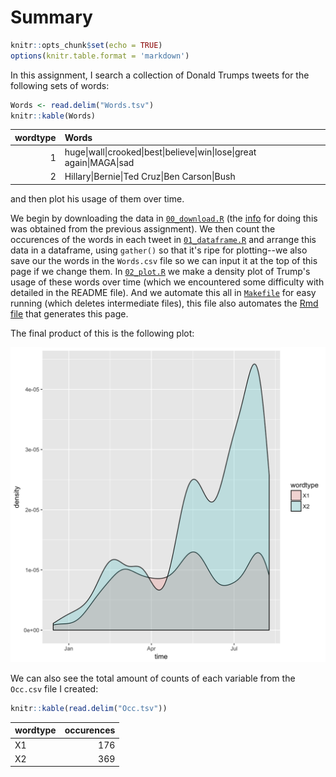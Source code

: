 # Summary


```r
knitr::opts_chunk$set(echo = TRUE)
options(knitr.table.format = 'markdown')
```

In this assignment, I search a collection of Donald Trumps tweets for the following sets of words:


```r
Words <- read.delim("Words.tsv")
knitr::kable(Words)
```



| wordtype|Words                                                                                                     |
|--------:|:---------------------------------------------------------------------------------------------------------|
|        1|huge&#124;wall&#124;crooked&#124;best&#124;believe&#124;win&#124;lose&#124;great again&#124;MAGA&#124;sad |
|        2|Hillary&#124;Bernie&#124;Ted Cruz&#124;Ben Carson&#124;Bush                                               |

and then plot his usage of them over time.

We begin by downloading the data in [`00_download.R`](https://github.com/arsbar24/STAT545-hw-barton-alistair/blob/master/hw07/00_download.R) (the [info](https://jennybc.github.io/purrr-tutorial/ls08_trump-tweets.html) for doing this was obtained from the previous assignment). We then count the occurences of the words in each tweet in [`01_dataframe.R`](https://github.com/arsbar24/STAT545-hw-barton-alistair/blob/master/hw07/01_dataframe.R) and arrange this data in a dataframe, using `gather()` so that it's ripe for plotting--we also save our the words in the `Words.csv` file so we can input it at the top of this page if we change them. In [`02_plot.R`](https://github.com/arsbar24/STAT545-hw-barton-alistair/blob/master/hw07/02_plot.R) we make a density plot of Trump's usage of these words over time (which we encountered some difficulty with detailed in the README file). And we automate this all in [`Makefile`](https://github.com/arsbar24/STAT545-hw-barton-alistair/blob/master/hw07/Makefile) for easy running (which deletes intermediate files), this file also automates the [Rmd file](https://github.com/arsbar24/STAT545-hw-barton-alistair/blob/master/hw07/Summary.Rmd) that generates this page.

The final product of this is the following plot:

![](tweet_freq.png)

We can also see the total amount of counts of each variable from the `Occ.csv` file I created:

```r
knitr::kable(read.delim("Occ.tsv"))
```



|wordtype | occurences|
|:--------|----------:|
|X1       |        176|
|X2       |        369|








